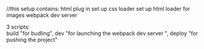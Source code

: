 //this setup contains:
html plug in set up 
css loader set up 
html loader for images
webpack dev server

3 scripts:  
build "for budling", 
dev "for launching the webpack dev server ",
deploy "for pushing the project"




